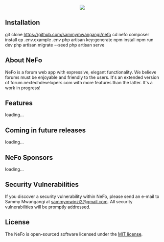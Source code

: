 <p align="center"><img src="https://forum.nextechdevelopers.com/img/nexf.png"></p>

## Installation

git clone https://github.com/sammymwangangi/nefo
cd nefo
composer install
cp .env.example .env
php artisan key:generate
npm install
npm run dev
php artisan migrate --seed
php artisan serve

## About NeFo

NeFo is a forum web app with expressive, elegant functionality. We believe forums must be enjoyable and friendly to the users.
It's an extended version of forum.nextechdevelopers.com with more features than the latter. It's a work in progress!



## Features

loading...

## Coming in future releases

loading...

## NeFo Sponsors

loading...

## Security Vulnerabilities

If you discover a security vulnerability within NeFo, please send an e-mail to Sammy Mwangangi at sammymwinzi2@gmail.com. All security vulnerabilities will be promptly addressed.

## License

The NeFo is open-sourced software licensed under the [MIT license](http://opensource.org/licenses/MIT).
